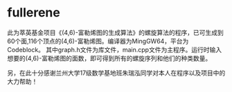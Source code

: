 # fullerene
此为萃英基金项目《(4,6)-富勒烯图的生成算法》的螺旋算法的程序，已可生成到60个面,116个顶点的(4,6)-富勒烯图。编译器为MingGW64，平台为Codeblock。
其中graph.h文件为库文件，main.cpp文件为主程序。运行时输入想要的(4,6)-富勒烯图的面数，即可得到所有的螺旋序列和他们的种类数量。

另，在此十分感谢兰州大学17级数学基地班朱瑞泓同学对本人在程序以及项目中的大力帮助！
